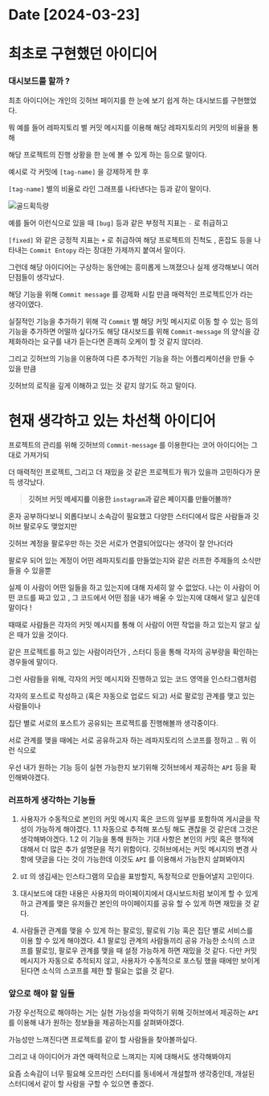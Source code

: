 # Date [2024-03-23]

# 최초로 구현했던 아이디어

### 대시보드를 할까 ?

최초 아이디어는 개인의 깃허브 페이지를 한 눈에 보기 쉽게 하는 대시보드를 구현했었다.

뭐 예를 들어 레파지토리 별 커밋 메시지를 이용해 해당 레파지토리의 커밋의 비율을 통해

해당 프로젝트의 진행 상황을 한 눈에 볼 수 있게 하는 등으로 말이다.

예시로 각 커밋에 `[tag-name]` 을 강제하게 한 후

`[tag-name]` 별의 비율로 라인 그래프를 나타낸다는 등과 같이 말이다.

<img src = 'https://file.thisisgame.com/upload/nboard/news/2014/07/31/20140731105200_9869.jpg' alt = '골드획득량'>

예를 들어 이런식으로 있을 때 `[bug]` 등과 같은 부정적 지표는 `-` 로 취급하고

`[fixed]` 와 같은 긍정적 지표는 `+` 로 취급하여 해당 프로젝트의 진척도 , 혼잡도 등을 나타내는 `Commit Entopy` 라는 장대한 가제까지 붙여서 말이다.

그런데 해당 아이디어는 구상하는 동안에는 흥미롭게 느껴졌으나 실제 생각해보니 여러 단점들이 생각났다.

해당 기능을 위해 `Commit message` 를 강제화 시킬 만큼 매력적인 프로젝트인가 라는 생각이였다.

실질적인 기능을 추가하기 위해 각 `Commit` 별 해당 커밋 메시지로 이동 할 수 있는 등의 기능을 추가하면 어떨까 싶다가도 해당 대시보드를 위해 `Commit-message` 의 양식을 강제화하라는 요구를 내가 듣는다면 흔쾌히 오케이 할 것 같지 않더라.

그리고 깃허브의 기능을 이용하여 다른 추가적인 기능을 하는 어플리케이션을 만들 수 있을 만큼

깃허브의 로직을 깊게 이해하고 있는 것 같지 않기도 하고 말이다.

# 현재 생각하고 있는 차선책 아이디어

프로젝트의 관리를 위해 깃허브의 `Commit-message` 를 이용한다는 코어 아이디어는 그대로 가져가되

더 매력적인 프로젝트, 그리고 더 재밌을 것 같은 프로젝트가 뭐가 있을까 고민하다가 문득 생각났다.

> **깃허브 커밋 메세지를 이용한 `instagram`과 같은 페이지를 만들어볼까?**

혼자 공부하다보니 외롭다보니 소속감이 필요했고 다양한 스터디에서 많은 사람들과 깃허브 팔로우도 맺었지만

깃허브 계정을 팔로우만 하는 것은 서로가 연결되어있다는 생각이 잘 안나더라

팔로우 되어 있는 계정이 어떤 레파지토리를 만들었는지와 같은 러프한 주제들의 소식만 들을 수 있을뿐

실제 이 사람이 어떤 일들을 하고 있는지에 대해 자세히 알 수 없었다. 나는 이 사람이 어떤 코드를 짜고 있고 , 그 코드에서 어떤 점을 내가 배울 수 있는지에 대해서 알고 싶은데 말이다 !

때때로 사람들은 각자의 커밋 메시지를 통해 이 사람이 어떤 작업을 하고 있는지 알고 싶은 때가 있을 것이다.

같은 프로젝트를 하고 있는 사람이라던가 , 스터디 등을 통해 각자의 공부량을 확인하는 경우들에 말이다.

그런 사람들을 위해, 각자의 커밋 메시지와 진행하고 있는 코드 영역을 인스타그램처럼

각자의 포스트로 작성하고 (혹은 자동으로 업로드 되고) 서로 팔로잉 관계를 맺고 있는 사람들이나

집단 별로 서로의 포스트가 공유되는 프로젝트를 진행해볼까 생각중이다.

서로 관계를 맺을 때에는 서로 공유하고자 하는 레파지토리의 스코프를 정하고 .. 뭐 이런 식으로

우선 내가 원하는 기능 등이 실현 가능한지 보기위해 깃허브에서 제공하는 `API` 등을 확인해봐야겠다.

### 러프하게 생각하는 기능들

1. 사용자가 수동적으로 본인의 커밋 메시지 혹은 코드의 일부를 포함하여 게시글을 작성이 가능하게 해야겠다.
   1.1 자동으로 추적해 포스팅 해도 괜찮을 것 같은데 그것은 생각해봐야겠다.
   1.2 이 기능을 통해 원하는 기대 사항은 본인의 커밋 혹은 행적에 대해서 더 많은 추가 설명문을 적기 위함이다. 깃허브에서는 커밋 메시지의 변경 사항에 댓글을 다는 것이 가능한데 이것도 `API` 를 이용해서 가능한지 살펴봐야지
   <br/>
2. `UI` 의 생김새는 인스타그램의 모습을 표방할지, 독창적으로 만들어낼지 고민이다.
   <br/>
3. 대시보드에 대한 내용은 사용자의 마이페이지에서 대시보드처럼 보이게 할 수 있게 하고 관계를 맺은 유저들간 본인의 마이페이지를 공유 할 수 있게 하면 재밌을 것 같다.

4. 사람들관 관계를 맺을 수 있게 하는 팔로잉, 팔로워 기능 혹은 집단 별로 서비스를 이용 할 수 있게 해야겠다.
   4.1 팔로잉 관계의 사람들끼리 공유 가능한 소식의 스코프를 팔로잉, 팔로우 관계를 맺을 때 설정 가능하게 하면 재밌을 것 같다. 다만 커밋 메시지가 자동으로 추적되지 않고, 사용자가 수동적으로 포스팅 했을 때에만 보이게 된다면 소식의 스코프를 제한 할 필요는 없을 것 같다.

### 앞으로 해야 할 일들

가장 우선적으로 해야하는 거는 실현 가능성을 파악하기 위해 깃허브에서 제공하는 `API` 를 이용해 내가 원하는 정보들을 제공하는지를 살펴봐야겠다.

가능성만 느껴진다면 프로젝트를 같이 할 사람들을 찾아볼까싶다.

그리고 내 아이디어가 과연 매력적으로 느껴지는 지에 대해서도 생각해봐야지

요즘 소속감이 너무 필요해 오프라인 스터디를 동네에서 개설할까 생각중인데, 개설된 스터디에서 같이 할 사람을 구할 수 있으면 좋겠다.
